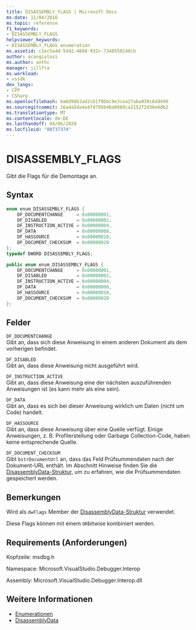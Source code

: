 ```yaml
---
title: DISASSEMBLY_FLAGS | Microsoft Docs
ms.date: 11/04/2016
ms.topic: reference
f1_keywords:
- DISASSEMBLY_FLAGS
helpviewer_keywords:
- DISASSEMBLY_FLAGS enumeration
ms.assetid: c1ec5a4d-5d42-4660-932c-7348550140cb
author: acangialosi
ms.author: anthc
manager: jillfra
ms.workload:
- vssdk
dev_langs:
- CPP
- CSharp
ms.openlocfilehash: ba6d9db3ad2cb1f9bbc9e3cea27aba939c6dd499
ms.sourcegitcommit: 16a4a5da4a4fd795b46a0869ca2152f2d36e6db2
ms.translationtype: MT
ms.contentlocale: de-DE
ms.lasthandoff: 04/06/2020
ms.locfileid: "80737374"
---
```

# <a name="disassembly_flags"></a>DISASSEMBLY_FLAGS
Gibt die Flags für die Demontage an.

## <a name="syntax"></a>Syntax

```cpp
enum enum_DISASSEMBLY_FLAGS {
    DF_DOCUMENTCHANGE     = 0x00000001,
    DF_DISABLED           = 0x00000002,
    DF_INSTRUCTION_ACTIVE = 0x00000004,
    DF_DATA               = 0x00000008,
    DF_HASSOURCE          = 0x00000010,
    DF_DOCUMENT_CHECKSUM  = 0x00000020
};
typedef DWORD DISASSEMBLY_FLAGS;
```

```csharp
public enum enum_DISASSEMBLY_FLAGS {
    DF_DOCUMENTCHANGE     = 0x00000001,
    DF_DISABLED           = 0x00000002,
    DF_INSTRUCTION_ACTIVE = 0x00000004,
    DF_DATA               = 0x00000008,
    DF_HASSOURCE          = 0x00000010,
    DF_DOCUMENT_CHECKSUM  = 0x00000020
};
```

## <a name="fields"></a>Felder
`DF_DOCUMENTCHANGE`\
Gibt an, dass sich diese Anweisung in einem anderen Dokument als dem vorherigen befindet.

`DF_DISABLED`\
Gibt an, dass diese Anweisung nicht ausgeführt wird.

`DF_INSTRUCTION_ACTIVE`\
Gibt an, dass diese Anweisung eine der nächsten auszuführenden Anweisungen ist (es kann mehr als eine sein).

`DF_DATA`\
Gibt an, dass es sich bei dieser Anweisung wirklich um Daten (nicht um Code) handelt.

`DF_HASSOURCE`\
Gibt an, dass diese Anweisung über eine Quelle verfügt. Einige Anweisungen, z. B. Profilerstellung oder Garbage Collection-Code, haben keine entsprechende Quelle.

`DF_DOCUMENT_CHECKSUM`\
Gibt `bstrDocumentUrl` an, dass das Feld Prüfsummendaten nach der Dokument-URL enthält. Im Abschnitt Hinweise finden Sie die [DisassemblyData-Struktur,](../../../extensibility/debugger/reference/disassemblydata.md) um zu erfahren, wie die Prüfsummendaten gespeichert werden.

## <a name="remarks"></a>Bemerkungen
Wird als `dwFlags` Member der [DisassemblyData-Struktur](../../../extensibility/debugger/reference/disassemblydata.md) verwendet.

Diese Flags können mit einem `OR`bitwise kombiniert werden.

## <a name="requirements"></a>Requirements (Anforderungen)
Kopfzeile: msdbg.h

Namespace: Microsoft.VisualStudio.Debugger.Interop

Assembly: Microsoft.VisualStudio.Debugger.Interop.dll

## <a name="see-also"></a>Weitere Informationen
- [Enumerationen](../../../extensibility/debugger/reference/enumerations-visual-studio-debugging.md)
- [DisassemblyData](../../../extensibility/debugger/reference/disassemblydata.md)
